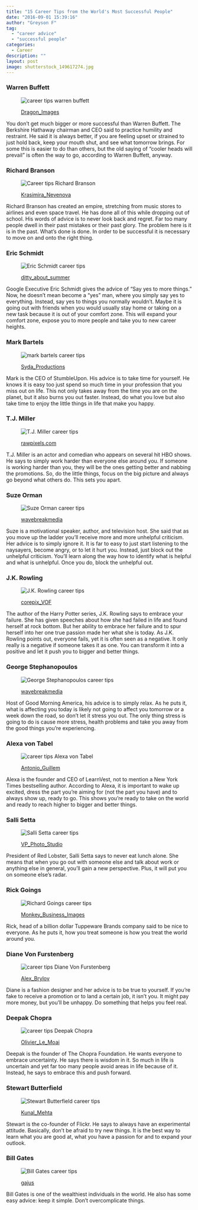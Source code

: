 ```yaml
---
title: "15 Career Tips from the World's Most Successful People"
date: "2016-09-01 15:39:16"
author: "Greyson F"
tag:
  - "career advice"
  - "successful people"
categories:
  - Career
description: ""
layout: post
image: shutterstock_149617274.jpg
---
```


### Warren Buffett

<figure aria-describedby="caption-attachment-4042" class="wp-caption alignnone" id="attachment_4042" style="width: 700px">

![career tips warren buffett](/posts/shutterstock_148377209.jpg)<figcaption class="wp-caption-text" id="caption-attachment-4042">[Dragon_Images](http://www.shutterstock.com/pic-148377209/stock-photo-close-up-image-of-a-thoughtful-businessman-with-chin-on-hand-against-a-grey-background.html)</figcaption></figure>

You don’t get much bigger or more successful than Warren Buffett. The Berkshire Hathaway chairman and CEO said to practice humility and restraint. He said it is always better, if you are feeling upset or strained to just hold back, keep your mouth shut, and see what tomorrow brings. For some this is easier to do than others, but the old saying of “cooler heads will prevail” is often the way to go, according to Warren Buffett, anyway.

### Richard Branson

<figure aria-describedby="caption-attachment-4044" class="wp-caption alignnone" id="attachment_4044" style="width: 700px">

![Career tips Richard Branson](/posts/shutterstock_184133165.jpg)<figcaption class="wp-caption-text" id="caption-attachment-4044">[Krasimira_Nevenova](http://www.shutterstock.com/pic-184133165/stock-photo-don-t-look-back-concept.html)</figcaption></figure>

Richard Branson has created an empire, stretching from music stores to airlines and even space travel. He has done all of this while dropping out of school. His words of advice is to never look back and regret. Far too many people dwell in their past mistakes or their past glory. The problem here is it is in the past. What’s done is done. In order to be successful it is necessary to move on and onto the right thing.

### Eric Schmidt

<figure aria-describedby="caption-attachment-4045" class="wp-caption alignnone" id="attachment_4045" style="width: 700px">

![Eric Schmidt career tips](/posts/shutterstock_290151644.jpg)<figcaption class="wp-caption-text" id="caption-attachment-4045">[ditty_about_summer](http://www.shutterstock.com/pic-290151644/stock-photo-yes-concept-positive-changes-in-the-life-hands-holding-white-sign-on-the-sky-background.html)</figcaption></figure>

Google Executive Eric Schmidt gives the advice of “Say yes to more things.” Now, he doesn’t mean become a “yes” man, where you simply say yes to everything. Instead, say yes to things you normally wouldn’t. Maybe it is going out with friends when you would usually stay home or taking on a new task because it is out of your comfort zone. This will expand your comfort zone, expose you to more people and take you to new career heights.

### Mark Bartels

<figure aria-describedby="caption-attachment-4046" class="wp-caption alignnone" id="attachment_4046" style="width: 700px">

![mark bartels career tips](/posts/shutterstock_192589274.jpg)<figcaption class="wp-caption-text" id="caption-attachment-4046">[Syda_Productions](http://www.shutterstock.com/pic-192589274/stock-photo-summer-holidays-vacation-and-happiness-concept-group-of-friends-taking-selfie-with-smartphone.html)</figcaption></figure>

Mark is the CEO of StumbleUpon. His advice is to take time for yourself. He knows it is easy too just spend so much time in your profession that you miss out on life. This not only takes away from the time you are on the planet, but it also burns you out faster. Instead, do what you love but also take time to enjoy the little things in life that make you happy.

### T.J. Miller

<figure aria-describedby="caption-attachment-4047" class="wp-caption alignnone" id="attachment_4047" style="width: 700px">

![T.J. Miller career tips](/posts/shutterstock_412972708.jpg)<figcaption class="wp-caption-text" id="caption-attachment-4047">[rawpixels.com](http://www.shutterstock.com/pic-412972708/stock-photo-business-corporate-enterprise-functional-growth-concept.html)</figcaption></figure>

T.J. Miller is an actor and comedian who appears on several hit HBO shows. He says to simply work harder than everyone else around you. If someone is working harder than you, they will be the ones getting better and nabbing the promotions. So, do the little things, focus on the big picture and always go beyond what others do. This sets you apart.

### Suze Orman

<figure aria-describedby="caption-attachment-4048" class="wp-caption alignnone" id="attachment_4048" style="width: 700px">

![Suze Orman career tips](/posts/shutterstock_335150339.jpg)<figcaption class="wp-caption-text" id="caption-attachment-4048">[wavebreakmedia](http://www.shutterstock.com/pic-335150339/stock-photo-businesswoman-stressed-out-at-work-in-casual-office.html)</figcaption></figure>

Suze is a motivational speaker, author, and television host. She said that as you move up the ladder you’ll receive more and more unhelpful criticism. Her advice is to simply ignore it. It is far to easy to just start listening to the naysayers, become angry, or to let it hurt you. Instead, just block out the unhelpful criticism. You’ll learn along the way how to identify what is helpful and what is unhelpful. Once you do, block the unhelpful out.

### J.K. Rowling

<figure aria-describedby="caption-attachment-4049" class="wp-caption alignnone" id="attachment_4049" style="width: 700px">

![J.K. Rowling career tips](/posts/shutterstock_154449452.jpg)<figcaption class="wp-caption-text" id="caption-attachment-4049">[corepix_VOF](http://www.shutterstock.com/pic-154449452/stock-photo-high-angle-portrait-of-young-man-climbing-rock.html)</figcaption></figure>

The author of the Harry Potter series, J.K. Rowling says to embrace your failure. She has given speeches about how she had failed in life and found herself at rock bottom. But her ability to embrace her failure and to spur herself into her one true passion made her what she is today. As J.K. Rowling points out, everyone fails, yet it is often seen as a negative. It only really is a negative if someone takes it as one. You can transform it into a positive and let it push you to bigger and better things.

### George Stephanopoulos

<figure aria-describedby="caption-attachment-4050" class="wp-caption alignnone" id="attachment_4050" style="width: 700px">

![George Stephanopoulos career tips](/posts/shutterstock_299059379.jpg)<figcaption class="wp-caption-text" id="caption-attachment-4050">[wavebreakmedia](http://www.shutterstock.com/pic-299059379/stock-photo-businessman-relaxing-in-swivel-chair-in-office.html)</figcaption></figure>

Host of Good Morning America, his advice is to simply relax. As he puts it, what is affecting you today is likely not going to affect you tomorrow or a week down the road, so don’t let it stress you out. The only thing stress is going to do is cause more stress, health problems and take you away from the good things you’re experiencing.

### Alexa von Tabel

<figure aria-describedby="caption-attachment-4051" class="wp-caption alignnone" id="attachment_4051" style="width: 700px">

![career tips Alexa von Tabel](/posts/shutterstock_315886505.jpg)<figcaption class="wp-caption-text" id="caption-attachment-4051">[Antonio_Guillem](http://www.shutterstock.com/pic-315886505/stock-photo-happy-wake-up-of-a-happy-man-lying-on-the-bed-and-stopping-alarm-clock.html)</figcaption></figure>

Alexa is the founder and CEO of LearnVest, not to mention a New York Times bestselling author. According to Alexa, it is important to wake up excited, dress the part you’re aiming for (not the part you have) and to always show up, ready to go. This shows you’re ready to take on the world and ready to reach higher to bigger and better things.

### Salli Setta

<figure aria-describedby="caption-attachment-4052" class="wp-caption alignnone" id="attachment_4052" style="width: 700px">

![Salli Setta career tips](/posts/shutterstock_325950809.jpg)<figcaption class="wp-caption-text" id="caption-attachment-4052">[VP_Photo_Studio](http://www.shutterstock.com/pic-325950809/stock-photo-three-business-people-having-meeting-in-outdoor-restaurant.html)</figcaption></figure>

President of Red Lobster, Salli Setta says to never eat lunch alone. She means that when you go out with someone else and talk about work or anything else in general, you’ll gain a new perspective. Plus, it will put you on someone else’s radar.

### Rick Goings

<figure aria-describedby="caption-attachment-4053" class="wp-caption alignnone" id="attachment_4053" style="width: 700px">

![Richard Goings career tips](/posts/shutterstock_314863946.jpg)<figcaption class="wp-caption-text" id="caption-attachment-4053">[Monkey_Business_Images](http://www.shutterstock.com/pic-314863946/stock-photo-two-businessmen-discussing-work-in-a-busy-open-plan-office.html)</figcaption></figure>

Rick, head of a billion dollar Tuppeware Brands company said to be nice to everyone. As he puts it, how you treat someone is how you treat the world around you.

### Diane Von Furstenberg

<figure aria-describedby="caption-attachment-4054" class="wp-caption alignnone" id="attachment_4054" style="width: 700px">

![career tips Diane Von Furstenberg](/posts/shutterstock_314104136.jpg)<figcaption class="wp-caption-text" id="caption-attachment-4054">[Alex_Brylov](http://www.shutterstock.com/pic-314104136/stock-photo-alpine-climber-reached-summit-silhouette-woman-staying-on-top-of-rock-cliff-triumphantly-hands.html)</figcaption></figure>

Diane is a fashion designer and her advice is to be true to yourself. If you’re fake to receive a promotion or to land a certain job, it isn’t you. It might pay more money, but you’ll be unhappy. Do something that helps you feel real.

### Deepak Chopra

<figure aria-describedby="caption-attachment-4055" class="wp-caption alignnone" id="attachment_4055" style="width: 700px">

![career tips Deepak Chopra](/posts/shutterstock_330591518.jpg)<figcaption class="wp-caption-text" id="caption-attachment-4055">[Olivier_Le_Moai](http://www.shutterstock.com/pic-330591518/stock-photo-dial-with-the-text-comfort-zone-and-life-concept-illustration-of-life-changes-and-motivation.html)</figcaption></figure>

Deepak is the founder of The Chopra Foundation. He wants everyone to embrace uncertainty. He says there is wisdom in it. So much in life is uncertain and yet far too many people avoid areas in life because of it. Instead, he says to embrace this and push forward.

### Stewart Butterfield

<figure aria-describedby="caption-attachment-4056" class="wp-caption alignnone" id="attachment_4056" style="width: 700px">

![Stewart Butterfield career tips](/posts/shutterstock_339403307.jpg)<figcaption class="wp-caption-text" id="caption-attachment-4056">[Kunal_Mehta](http://www.shutterstock.com/pic-339403307/stock-photo-never-stop-learning-word-typed-on-a-vintage-typewriter.html)</figcaption></figure>

Stewart is the co-founder of Flickr. He says to always have an experimental attitude. Basically, don’t be afraid to try new things. It is the best way to learn what you are good at, what you have a passion for and to expand your outlook.

### Bill Gates

<figure aria-describedby="caption-attachment-4057" class="wp-caption alignnone" id="attachment_4057" style="width: 700px">

![Bill Gates career tips](/posts/shutterstock_189839342.jpg)<figcaption class="wp-caption-text" id="caption-attachment-4057">[gajus](http://www.shutterstock.com/pic-189839342/stock-photo-keep-it-simple-in-a-navigation-bar-on-a-virtual-screen-with-a-businessman-touching-it-to-activate.html)

</figcaption></figure>

Bill Gates is one of the wealthiest individuals in the world. He also has some easy advice: keep it simple. Don’t overcomplicate things.
